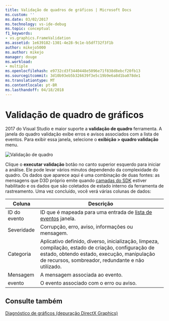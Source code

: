 ```yaml
---
title: Validação de quadros de gráficos | Microsoft Docs
ms.custom: ''
ms.date: 03/02/2017
ms.technology: vs-ide-debug
ms.topic: conceptual
f1_keywords:
- vs.graphics.FrameValidation
ms.assetid: 1e639182-1301-4e28-9c1e-b5df732f3f1b
author: mikejo5000
ms.author: mikejo
manager: douge
ms.workload:
- multiple
ms.openlocfilehash: e9732cd3f3440448e5096e71f838d8ebcf20fb13
ms.sourcegitcommit: 3d10b93eb5b326639f3e5c19b9e6a8d1ba078de1
ms.translationtype: MT
ms.contentlocale: pt-BR
ms.lasthandoff: 04/18/2018
---
```

# <a name="graphics-frame-validation"></a>Validação de quadro de gráficos
<!-- VERSIONLESS -->
2017 do Visual Studio e maior suporte a **validação de quadro** ferramenta.  A janela do quadro validação exibe erros e avisos associados com a lista de eventos.  Para exibir essa janela, selecione o **exibição > quadro validação** menu.

![Validação de quadro](media/gfx_diag_frame_validation.png)

Clique o **executar validação** botão no canto superior esquerdo para iniciar a análise.  Ele pode levar vários minutos dependendo da complexidade do quadro.  Os dados que aparece aqui é uma combinação de duas fontes: as mensagens que D3D próprio emite quando [camadas do SDK](https://msdn.microsoft.com/library/windows/desktop/ff476881(v=vs.85).aspx) estiver habilitado e os dados que são coletados de estado interno da ferramenta de rastreamento. Uma vez concluído, você verá várias colunas de dados:

**Coluna**|**Descrição**
---|---
ID do evento | ID que é mapeada para uma entrada de [lista de eventos](graphics-event-list.md) janela.
Severidade | Corrupção, erro, aviso, informações ou mensagem.
Categoria | Aplicativo definido, diverso, inicialização, limpeza, compilação, estado de criação, configuração de estado, obtendo estado, execução, manipulação de recursos, sombreador, redundante e não utilizado.
Mensagem | A mensagem associada ao evento.
evento | O evento associado com o erro ou aviso.

## <a name="see-also"></a>Consulte também  
[Diagnóstico de gráficos (depuração DirectX Graphics)](visual-studio-graphics-diagnostics.md)   
<!-- /VERSIONLESS -->